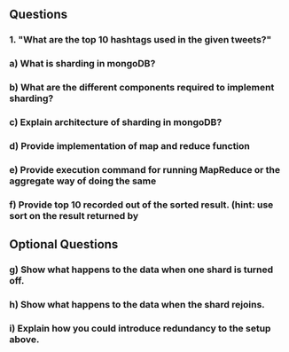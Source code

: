 ## Questions

### 1. "What are the top 10 hashtags used in the given tweets?"

### a) What is sharding in mongoDB? 

### b) What are the different components required to implement sharding? 

### c) Explain architecture of sharding in mongoDB? 

### d) Provide implementation of map and reduce function 

### e) Provide execution command for running MapReduce or the aggregate way of doing the same 

### f) Provide top 10 recorded out of the sorted result. (hint: use sort on the result returned by 

## Optional Questions

### g) Show what happens to the data when one shard is turned off.  

### h) Show what happens to the data when the shard rejoins. 

### i) Explain how you could introduce redundancy to the setup above.
